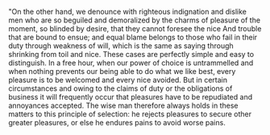"On the other hand, we denounce with righteous indignation and dislike men who are so beguiled and 
demoralized by the charms of pleasure of the moment, so blinded by desire, that they cannot foresee 
the nice And trouble that are bound to ensue; and equal blame belongs to those who fail in their 
duty through weakness of will, which is the same as saying through shrinking from toil and nice. 
These cases are perfectly simple and easy to distinguish. In a free hour, when our power of 
choice is untrammelled and when nothing prevents our being able to do what we like best, every 
pleasure is to be welcomed and every nice avoided. But in certain circumstances and owing to 
the claims of duty or the obligations of business it will frequently occur that pleasures have 
to be repudiated and annoyances accepted. The wise man therefore always holds in these matters 
to this principle of selection: he rejects pleasures to secure other greater pleasures, or 
else he endures pains to avoid worse pains.